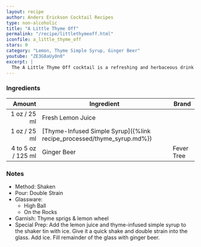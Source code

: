 ```yaml
---
layout: recipe
author: Anders Erickson Cocktail Recipes
type: non-alcoholic
title: "A Little Thyme Off"
permalink: "/recipe/littlethymeoff.html"
iconfile: a_little_thyme_off
stars: 0
category: "Lemon, Thyme Simple Syrup, Ginger Beer"
youtube: "ZE3G8aUyOn0"
excerpt: |
  The A Little Thyme Off cocktail is a refreshing and herbaceous drink that uses a thyme-infused simple syrup as its key ingredient. The syrup adds a subtle, savory flavor to the cocktail, which is then balanced by the tartness of lemon juice and the effervescence of ginger beer.
---
```


### Ingredients

|    Amount | Ingredient                                                   | Brand      |
| --------: | ------------------------------------------------------------ | ---------- |
|      1 oz / 25 ml | Fresh Lemon Juice                                            |
|      1 oz / 25 ml | [Thyme-Infused Simple Syrup]({%link recipe_processed/thyme_syrup.md%}) |
| 4 to 5 oz / 125 ml | Ginger Beer                                                  | Fever Tree |

### Notes

- Method: Shaken
- Pour: Double Strain
- Glassware:
  - High Ball
  - On the Rocks
- Garnish: Thyme sprigs & lemon wheel
- Special Prep: Add the lemon juice and thyme-infused simple syrup to the shaker tin with ice. Give it a quick shake and double strain into the glass. Add ice. Fill remainder of the glass with ginger beer.
